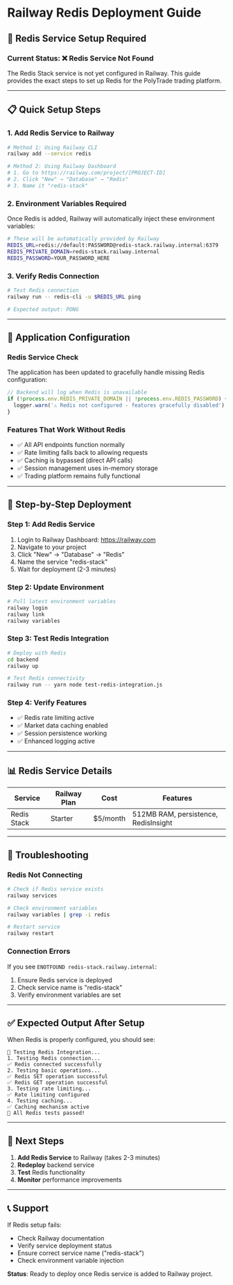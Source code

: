 # Railway Redis Deployment Guide

## 🚨 Redis Service Setup Required

### **Current Status**: ❌ Redis Service Not Found

The Redis Stack service is not yet configured in Railway. This guide provides the exact steps to set up Redis for the PolyTrade trading platform.

---

## **📋 Quick Setup Steps**

### **1. Add Redis Service to Railway**

```bash
# Method 1: Using Railway CLI
railway add --service redis

# Method 2: Using Railway Dashboard
# 1. Go to https://railway.com/project/[PROJECT-ID]
# 2. Click "New" → "Database" → "Redis"
# 3. Name it "redis-stack"
```

### **2. Environment Variables Required**

Once Redis is added, Railway will automatically inject these environment variables:

```bash
# These will be automatically provided by Railway
REDIS_URL=redis://default:PASSWORD@redis-stack.railway.internal:6379
REDIS_PRIVATE_DOMAIN=redis-stack.railway.internal
REDIS_PASSWORD=YOUR_PASSWORD_HERE
```

### **3. Verify Redis Connection**

```bash
# Test Redis connection
railway run -- redis-cli -u $REDIS_URL ping

# Expected output: PONG
```

---

## **🔧 Application Configuration**

### **Redis Service Check**
The application has been updated to gracefully handle missing Redis configuration:

```javascript
// Backend will log when Redis is unavailable
if (!process.env.REDIS_PRIVATE_DOMAIN || !process.env.REDIS_PASSWORD) {
  logger.warn('⚠️ Redis not configured - features gracefully disabled');
}
```

### **Features That Work Without Redis**
- ✅ All API endpoints function normally
- ✅ Rate limiting falls back to allowing requests
- ✅ Caching is bypassed (direct API calls)
- ✅ Session management uses in-memory storage
- ✅ Trading platform remains fully functional

---

## **🎯 Step-by-Step Deployment**

### **Step 1: Add Redis Service**
1. Login to Railway Dashboard: https://railway.com
2. Navigate to your project
3. Click "New" → "Database" → "Redis"
4. Name the service "redis-stack"
5. Wait for deployment (2-3 minutes)

### **Step 2: Update Environment**
```bash
# Pull latest environment variables
railway login
railway link
railway variables
```

### **Step 3: Test Redis Integration**
```bash
# Deploy with Redis
cd backend
railway up

# Test Redis connectivity
railway run -- yarn node test-redis-integration.js
```

### **Step 4: Verify Features**
- ✅ Redis rate limiting active
- ✅ Market data caching enabled
- ✅ Session persistence working
- ✅ Enhanced logging active

---

## **📊 Redis Service Details**

| Service | Railway Plan | Cost | Features |
|---------|--------------|------|----------|
| Redis Stack | Starter | $5/month | 512MB RAM, persistence, RedisInsight |

---

## **🚨 Troubleshooting**

### **Redis Not Connecting**
```bash
# Check if Redis service exists
railway services

# Check environment variables
railway variables | grep -i redis

# Restart service
railway restart
```

### **Connection Errors**
If you see `ENOTFOUND redis-stack.railway.internal`:
1. Ensure Redis service is deployed
2. Check service name is "redis-stack"
3. Verify environment variables are set

---

## **✅ Expected Output After Setup**

When Redis is properly configured, you should see:

```
🧪 Testing Redis Integration...
1. Testing Redis connection...
✅ Redis connected successfully
2. Testing basic operations...
✅ Redis SET operation successful
✅ Redis GET operation successful
3. Testing rate limiting...
✅ Rate limiting configured
4. Testing caching...
✅ Caching mechanism active
🎉 All Redis tests passed!
```

---

## **🚀 Next Steps**

1. **Add Redis Service** to Railway (takes 2-3 minutes)
2. **Redeploy** backend service
3. **Test** Redis functionality
4. **Monitor** performance improvements

---

## **📞 Support**

If Redis setup fails:
- Check Railway documentation
- Verify service deployment status
- Ensure correct service name ("redis-stack")
- Check environment variable injection

**Status**: Ready to deploy once Redis service is added to Railway project.
